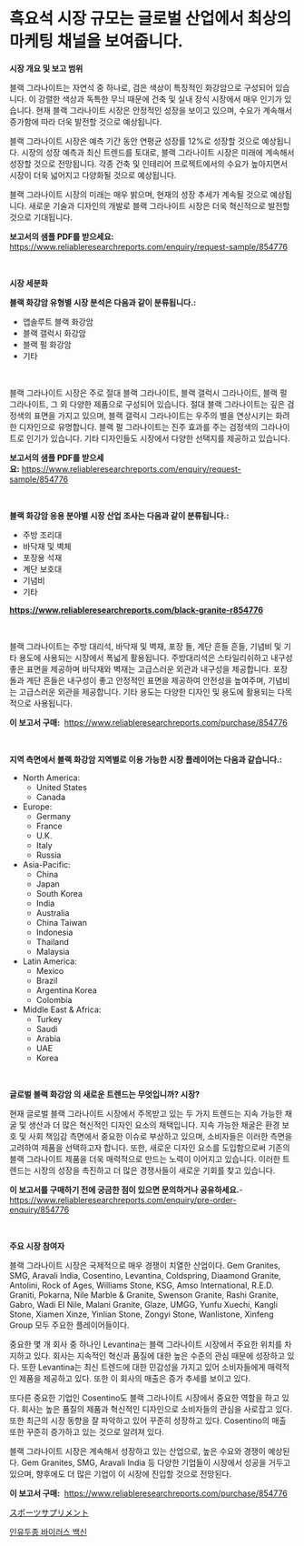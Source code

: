 <p><h1>흑요석 시장 규모는 글로벌 산업에서 최상의 마케팅 채널을 보여줍니다.</h1></p><p><strong>시장 개요 및 보고 범위</strong></p>
<p><p>블랙 그라나이트는 자연석 중 하나로, 검은 색상이 특징적인 화강암으로 구성되어 있습니다. 이 강렬한 색상과 독특한 무늬 때문에 건축 및 실내 장식 시장에서 매우 인기가 있습니다. 현재 블랙 그라나이트 시장은 안정적인 성장을 보이고 있으며, 수요가 계속해서 증가함에 따라 더욱 발전할 것으로 예상됩니다.</p><p>블랙 그라나이트 시장은 예측 기간 동안 연평균 성장률 12%로 성장할 것으로 예상됩니다. 시장의 성장 예측과 최신 트렌드를 토대로, 블랙 그라나이트 시장은 미래에 계속해서 성장할 것으로 전망됩니다. 각종 건축 및 인테리어 프로젝트에서의 수요가 높아지면서 시장이 더욱 넓어지고 다양화될 것으로 예상됩니다.</p><p>블랙 그라나이트 시장의 미래는 매우 밝으며, 현재의 성장 추세가 계속될 것으로 예상됩니다. 새로운 기술과 디자인의 개발로 블랙 그라나이트 시장은 더욱 혁신적으로 발전할 것으로 기대됩니다.</p></p>
<p><strong>보고서의 샘플 PDF를 받으세요:</strong> <a href="https://www.reliableresearchreports.com/enquiry/request-sample/854776">https://www.reliableresearchreports.com/enquiry/request-sample/854776</a></p>
<p>&nbsp;</p>
<p><strong>시장 세분화</strong></p>
<p><strong>블랙 화강암 유형별 시장 분석은 다음과 같이 분류됩니다.:</strong></p>
<p><ul><li>앱솔루트 블랙 화강암</li><li>블랙 갤럭시 화강암</li><li>블랙 펄 화강암</li><li>기타</li></ul></p>
<p>&nbsp;</p>
<p><p>블랙 그라나이트 시장은 주로 절대 블랙 그라나이트, 블랙 갤럭시 그라나이트, 블랙 펄 그라나이트, 그 외 다양한 제품으로 구성되어 있습니다. 절대 블랙 그라나이트는 깊은 검정색의 표면을 가지고 있으며, 블랙 갤럭시 그라나이트는 우주의 별을 연상시키는 화려한 디자인으로 유명합니다. 블랙 펄 그라나이트는 진주 효과를 주는 검정색의 그라나이트로 인기가 있습니다. 기타 디자인들도 시장에서 다양한 선택지를 제공하고 있습니다.</p></p>
<p><strong>보고서의 샘플 PDF를 받으세요:</strong>&nbsp;<a href="https://www.reliableresearchreports.com/enquiry/request-sample/854776">https://www.reliableresearchreports.com/enquiry/request-sample/854776</a></p>
<p>&nbsp;</p>
<p><strong> 블랙 화강암 응용 분야별 시장 산업 조사는 다음과 같이 분류됩니다.:</strong></p>
<p><ul><li>주방 조리대</li><li>바닥재 및 벽체</li><li>포장용 석재</li><li>계단 보호대</li><li>기념비</li><li>기타</li></ul></p>
<p><strong><a href="https://www.reliableresearchreports.com/black-granite-r854776">https://www.reliableresearchreports.com/black-granite-r854776</a></strong></p>
<p>&nbsp;</p>
<p><p>블랙 그라나이트는 주방 대리석, 바닥재 및 벽재, 포장 돌, 계단 흔들 흔들, 기념비 및 기타 용도에 사용되는 시장에서 폭넓게 활용됩니다. 주방대리석은 스타일리쉬하고 내구성 좋은 표면을 제공하며 바닥재와 벽재는 고급스러운 외관과 내구성을 제공합니다. 포장 돌과 계단 흔들은 내구성이 좋고 안정적인 표면을 제공하여 안전성을 높여주며, 기념비는 고급스러운 외관을 제공합니다. 기타 용도는 다양한 디자인 및 용도에 활용되는 다목적으로 사용됩니다.</p></p>
<p><strong>이 보고서 구매:</strong>&nbsp; <a href="https://www.reliableresearchreports.com/purchase/854776">https://www.reliableresearchreports.com/purchase/854776</a></p>
<p>&nbsp;</p>
<p><strong>지역 측면에서 블랙 화강암 지역별로 이용 가능한 시장 플레이어는 다음과 같습니다.:</strong></p>
<p><ul>
    <li>
        North America:
        <ul>
            <li>United States</li>
            <li>Canada</li>
        </ul>
    </li>
    <li>
        Europe:
        <ul>
            <li>Germany</li>
            <li>France</li>
            <li>U.K.</li>
            <li>Italy</li>
            <li>Russia</li>
        </ul>
    </li>
    <li>
        Asia-Pacific:
        <ul>
            <li>China</li>
            <li>Japan</li>
            <li>South Korea</li>
            <li>India</li>
            <li>Australia</li>
            <li>China Taiwan</li>
            <li>Indonesia</li>
            <li>Thailand</li>
            <li>Malaysia</li>
        </ul>
    </li>
    <li>
        Latin America:
        <ul>
            <li>Mexico</li>
            <li>Brazil</li>
            <li>Argentina Korea</li>
            <li>Colombia</li>
        </ul>
    </li>
    <li>
        Middle East & Africa:
        <ul>
            <li>Turkey</li>
            <li>Saudi</li>
            <li>Arabia</li>
            <li>UAE</li>
            <li>Korea</li>
        </ul>
    </li>
    </ul></p>
<p>&nbsp;</p>
<p><strong>글로벌 블랙 화강암 의 새로운 트렌드는 무엇입니까? 시장?</strong></p>
<p><p>현재 글로벌 블랙 그라나이트 시장에서 주목받고 있는 두 가지 트렌드는 지속 가능한 채굴 및 생산과 더 많은 혁신적인 디자인 요소의 채택입니다. 지속 가능한 채굴은 환경 보호 및 사회 책임감 측면에서 중요한 이슈로 부상하고 있으며, 소비자들은 이러한 측면을 고려하여 제품을 선택하고자 합니다. 또한, 새로운 디자인 요소를 도입함으로써 기존의 블랙 그라나이트 제품을 더욱 매력적으로 만드는 노력이 이어지고 있습니다. 이러한 트렌드는 시장의 성장을 촉진하고 더 많은 경쟁사들이 새로운 기회를 찾고 있습니다.</p></p>
<p><strong>이 보고서를 구매하기 전에 궁금한 점이 있으면 문의하거나 공유하세요.</strong>- <a href="https://www.reliableresearchreports.com/enquiry/pre-order-enquiry/854776">https://www.reliableresearchreports.com/enquiry/pre-order-enquiry/854776</a></p>
<p>&nbsp;</p>
<p><strong>주요 시장 참여자</strong></p>
<p><p>블랙 그라나이트 시장은 국제적으로 매우 경쟁이 치열한 산업이다. Gem Granites, SMG, Aravali India, Cosentino, Levantina, Coldspring, Diaamond Granite, Antolini, Rock of Ages, Williams Stone, KSG, Amso International, R.E.D. Graniti, Pokarna, Nile Marble & Granite, Swenson Granite, Rashi Granite, Gabro, Wadi EI Nile, Malani Granite, Glaze, UMGG, Yunfu Xuechi, Kangli Stone, Xiamen Xinze, Yinlian Stone, Zongyi Stone, Wanlistone, Xinfeng Group 모두 주요한 플레이어들이다.</p><p>중요한 몇 개 회사 중 하나인 Levantina는 블랙 그라나이트 시장에서 주요한 위치를 차지하고 있다. 회사는 지속적인 혁신과 품질에 대한 높은 수준의 관심 때문에 성장하고 있다. 또한 Levantina는 최신 트렌드에 대한 민감성을 가지고 있어 소비자들에게 매력적인 제품을 제공하고 있다. 또한 이 회사의 매출은 증가 추세를 보이고 있다.</p><p>또다른 중요한 기업인 Cosentino도 블랙 그라나이트 시장에서 중요한 역할을 하고 있다. 회사는 높은 품질의 제품과 혁신적인 디자인으로 소비자들의 관심을 사로잡고 있다. 또한 최근의 시장 동향을 잘 파악하고 있어 꾸준히 성장하고 있다. Cosentino의 매출 또한 꾸준히 증가하고 있는 것으로 알려져 있다.</p><p>블랙 그라나이트 시장은 계속해서 성장하고 있는 산업으로, 높은 수요와 경쟁이 예상된다. Gem Granites, SMG, Aravali India 등 다양한 기업들이 시장에서 성공을 거두고 있으며, 향후에도 더 많은 기업이 이 시장에 진입할 것으로 전망된다.</p></p>
<p><strong>이 보고서 구매:</strong>&nbsp;&nbsp;<a href="https://www.reliableresearchreports.com/purchase/854776">https://www.reliableresearchreports.com/purchase/854776</a></p>
<p><p><a href="https://github.com/bevdtkn4419963/Market-Research-Report-List-1/blob/main/998613018087.md">スポーツサプリメント</a></p><p><a href="https://medium.com/@hettiestehr/%EC%9D%B8%EC%B2%B4-%EC%9C%A0%EC%82%AC-%EB%B0%94%EC%9D%B4%EB%9F%AC%EC%8A%A4-%EB%B0%B1%EC%8B%A0-%EC%8B%9C%EC%9E%A5-2031%EB%85%84%EA%B9%8C%EC%A7%80%EC%9D%98-%ED%8A%B8%EB%A0%8C%EB%93%9C-%EC%98%88%EC%B8%A1-%EB%B0%8F-%EA%B2%BD%EC%9F%81-%EB%B6%84%EC%84%9D-8166ca898520">인유두종 바이러스 백신</a></p></p>
